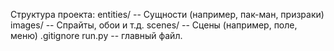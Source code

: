 Структура проекта:
entities/
	-- Сущности (например, пак-ман, призраки)
images/
	-- Спрайты, обои и т.д.
scenes/
	-- Сцены (например, поле, меню)
.gitignore
run.py -- главный файл.
